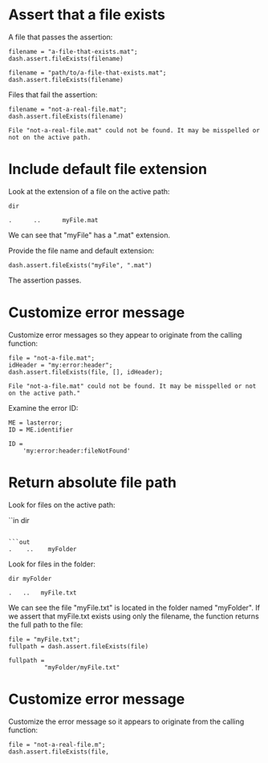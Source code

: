 # Assert that a file exists

A file that passes the assertion:

```
filename = "a-file-that-exists.mat";
dash.assert.fileExists(filename)

filename = "path/to/a-file-that-exists.mat";
dash.assert.fileExists(filename)
```

Files that fail the assertion:

```in
filename = "not-a-real-file.mat";
dash.assert.fileExists(filename)
```

```error
File "not-a-real-file.mat" could not be found. It may be misspelled or not on the active path.
```


# Include default file extension

Look at the extension of a file on the active path:

```in
dir
```

```out
.      ..      myFile.mat
```

We can see that "myFile" has a ".mat" extension.

Provide the file name and default extension:

```
dash.assert.fileExists("myFile", ".mat")
```

The assertion passes.


# Customize error message

Customize error messages so they appear to originate from the calling function:

```in
file = "not-a-file.mat";
idHeader = "my:error:header";
dash.assert.fileExists(file, [], idHeader);
```

```error
File "not-a-file.mat" could not be found. It may be misspelled or not on the active path."
```

Examine the error ID:

```in
ME = lasterror;
ID = ME.identifier
```

```out
ID =
    'my:error:header:fileNotFound'
```


# Return absolute file path

Look for files on the active path:

``in
dir
```

```out
.    ..    myFolder
```

Look for files in the folder:

```in
dir myFolder
```

```out
.   ..   myFile.txt
```

We can see the file "myFile.txt" is located in the folder named "myFolder". If we assert that myFile.txt exists using only the filename, the function returns the full path to the file:

```in
file = "myFile.txt";
fullpath = dash.assert.fileExists(file)
```

```out
fullpath =
          "myFolder/myFile.txt"
```



# Customize error message

Customize the error message so it appears to originate from the calling function:

```in
file = "not-a-real-file.m";
dash.assert.fileExists(file,